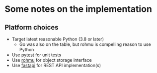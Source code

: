 # Some notes on the implementation

## Platform choices

- Target latest reasonable Python (3.8 or later)
  - Go was also on the table, but rohmu is compelling reason to
    use Python
- Use [pytest][pytest] for unit tests
- Use [rohmu][rohmu] for object storage interface
- Use [fastapi][fastapi] for REST API implementation(s)

[rohmu]: https://pypi.org/project/rohmu/
[fastapi]: https://fastapi.tiangolo.com
[pytest]: https://docs.pytest.org/en/latest/
